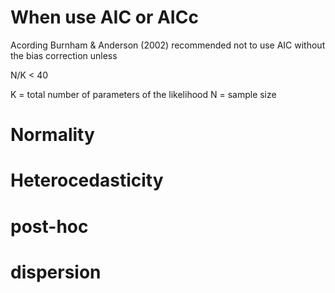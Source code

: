 # When use AIC or AICc

Acording Burnham & Anderson (2002) recommended not to use AIC without the bias correction unless 

N/K < 40

K = total number of parameters of the likelihood
N = sample size

# Normality
# Heterocedasticity
# post-hoc
# dispersion


